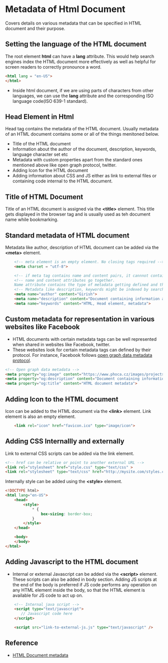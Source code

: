 # Metadata of Html Document
Covers details on various metadata that can be specified in HTML document and their purpose.

## Setting the language of the HTML document
The root element **html** can have a **lang** attribute. This would help search engines index the HTML document more effectively as well as helpful for screen readers to correctly pronounce a word.
```HTML
<html lang = "en-US">
</html>
```
* Inside html document, if we are using parts of characters from other languages, we can use the **lang** attribute and the corresponding ISO language code(ISO 639-1 standard).

## Head Element in Html
Head tag contains the metadata of the HTML document. Usually metadata of an HTML document contains some or all of the things menitoned below.

* Title of the HTML document
* Information about the author of the document, description, keywords, language character set etc
* Metadata with custom properties apart from the standard ones mentioned above like open graph protocol, twitter. 
* Adding Icon for the HTML document
* Adding information about CSS and JS either as link to external files or containing code internal to the HTML document.

## Title of HTML Document
 Title of an HTML document is assigned via the **&lt;title&gt;** element. This title gets displayed in the browser tag and is usually used as teh document name while bookmarking.

## Standard metadata of HTML document 
Metadata like author, description of HTML document can be added via the **&lt;meta&gt;** element.  
```HTML
    <!-- meta element is an empty element. No closing tags required -->
    <meta charset = "utf-8">

    <!-- if meta tag contains name and content pairs, it cannnot contain other attributes like charset, lang etc -->
    <!-- name and content attributes go together.
    Name attribute contains the type of metadata getting defined and the content attribute contains the value for the metadata mentioned in the name attribute. -->
    <!-- Metadata like description, keywords might be indexed by search engines. So its helpful to set these metadata-->
    <meta name="author" content="Girish">
    <meta name="description" content="Document containing information about specifying metadata in HTML documents">
    <meta name="keywords" content="HTML, Head element, metadata">
```

## Custom metadata for representation in various websites like Facebook
* HTML documents with certain metadata tags can be well represented when shared in websites like Facebook, twitter.
* These websites look for certain metadata tags can defined by their protocol. For instance, Facebook follows [open graph data metadata protocol](https://developers.facebook.com/docs/sharing/webmasters/).
```HTML
<!-- Open graph data metadata -->
<meta property="og:image" content="https://www.phoca.cz/images/projects/phoca-favicon-r.svg">
<meta property="og:description" content="Document containing information about specifying metadata in HTML documents">
<meta property="og:title" content="HTML document metadata">
```

## Adding Icon to the HTML document
Icon can be added to the HTML document via the **&lt;link&gt;** element. Link element is also an empty element.
```HTML
    <link rel="icon" href="favicon.ico" type="image/icon">
```

## Adding CSS Internallly and externally
Link to external CSS scripts can be added via the link element.
```HTML
<!-- href can be relative or point to another external URL -->
<link rel="stylesheet" href="style.css" type="text/css" >
<link rel="stylesheet" type="text/css" href="http://mysite.com/styles.css">
```
Internally style can be added using the **&lt;style&gt;** element.
```HTML
<!DOCTYPE html>
<html lang="en-US">
    <head>
        <style>
            * {
                box-sizing: border-box;
            }
        </style>
    </head>

    <body>
    </body>
</html>
```

## Adding Javascript to the HTML document
* Internal or external Javascript can be added via the **&lt;script&gt;** element. These scripts can also be added in body section. Adding JS scripts at the end of the body is preferred if JS code performs any operation on any HTML element inside the body, so that the HTML element is available for JS code to act up on.

```HTML
    <!-- Internal java script -->
    <script type="text/javascript">
       // Javascript code here 
    </script>

    <script src="link-to-external-js.js" type="text/javascript" />
``` 

## Reference
* [HTML Document metadata](https://developer.mozilla.org/en-US/docs/Learn/HTML/Introduction_to_HTML/The_head_metadata_in_HTML)